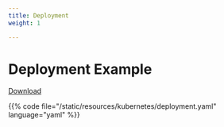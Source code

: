 ```yaml
---
title: Deployment
weight: 1

---
```


# Deployment Example

[Download](/resources/kubernetes/deployment.yaml)

{{% code file="/static/resources/kubernetes/deployment.yaml" language="yaml" %}}